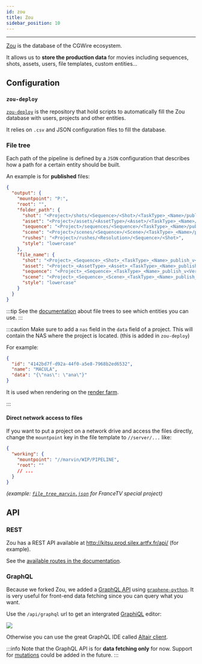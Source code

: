 ```yaml
---
id: zou
title: Zou
sidebar_position: 10
---
```

---

[Zou](https://zou.cg-wire.com/) is the database of the CGWire ecosystem.

It allows us to **store the production data** for movies including sequences, shots, assets, users, file templates, custom entities...

## Configuration

### `zou-deploy`

[`zou-deploy`](https://github.com/ArtFXDev/zou-deploy) is the repository that hold scripts to automatically fill the Zou database with users, projects and other entities.

It relies on `.csv` and JSON configuration files to fill the database.

### File tree

Each path of the pipeline is defined by a `JSON` configuration that describes how a path for a certain entity should be built.

An example is for **published** files:

```json
{
  "output": {
    "mountpoint": "P:",
    "root": "",
    "folder_path": {
      "shot": "<Project>/shots/<Sequence>/<Shot>/<TaskType>_<Name>/publish/v<Version>/<OutputType>",
      "asset": "<Project>/assets/<AssetType>/<Asset>/<TaskType>_<Name>/publish/v<Version>/<OutputType>",
      "sequence": "<Project>/sequences/<Sequence>/<TaskType>_<Name>/publish/v<Version>/<OutputType>",
      "scene": "<Project>/scenes/<Sequence>/<Scene>/<TaskType>_<Name>/publish/v<Version>/<OutputType>",
      "rushes": "<Project>/rushes/<Resolution>/<Sequence>/<Shot>",
      "style": "lowercase"
    },
    "file_name": {
      "shot": "<Project>_<Sequence>_<Shot>_<TaskType>_<Name>_publish_v<Version>",
      "asset": "<Project>_<AssetType>_<Asset>_<TaskType>_<Name>_publish_v<Version>",
      "sequence": "<Project>_<Sequence>_<TaskType>_<Name>_publish_v<Version>",
      "scene": "<Project>_<Sequence>_<Scene>_<TaskType>_<Name>_publish_v<Version>",
      "style": "lowercase"
    }
  }
}
```

:::tip
See the [documentation](https://zou.cg-wire.com/file_trees/) about file trees to see which entities you can use.
:::

:::caution
Make sure to add a `nas` field in the `data` field of a project. This will contain the NAS where the project is located. (this is added in `zou-deploy`)

For example:

```json
{
  "id": "4142bd7f-d92a-44f0-a5e8-7968b2ed6532",
  "name": "MACULA",
  "data": "{\"nas\": \"ana\"}"
}
```

It is used when rendering on the [render farm](../../Silex/CommonActions/Submit/implementsubmitter#wrapping-with-the-mount-command).

:::

#### Direct network access to files

If you want to put a project on a network drive and access the files directly, change the `mountpoint` key in the file template to `//server/...` like:

```json
{
  "working": {
    "mountpoint": "//marvin/WIP/PIPELINE",
    "root": ""
    // ...
  }
}
```

_(example: [`file_tree_marvin.json`](https://github.com/ArtFXDev/zou-deploy/blob/main/data/file_tree_marvin.json) for FranceTV special project)_

## API

### REST

Zou has a REST API available at http://kitsu.prod.silex.artfx.fr/api/ (for example).

See the [available routes in the documentation](https://zou.cg-wire.com/api/).

### GraphQL

Because we forked Zou, we added a [GraphQL API](https://graphql.org/) using [`graphene-python`](https://graphene-python.org/). It is very useful for front-end data fetching since you can query what you want.

Use the `/api/graphql` url to get an intergrated [GraphiQL](https://github.com/graphql/graphiql) editor:

![](/img/graphiql.png)

Otherwise you can use the great GraphQL IDE called [Altair client](https://altair.sirmuel.design/).

:::info
Note that the GraphQL API is for **data fetching only** for now. Support for [mutations](https://graphql.org/learn/queries/#mutations) could be added in the future.
:::
